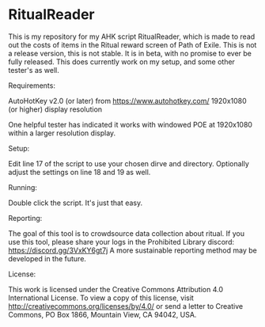 # RitualReader

This is my repository for my AHK script RitualReader, which is made to read out the costs of items in the Ritual reward screen of Path of Exile.
This is not a release version, this is not stable. It is in beta, with no promise to ever be fully released.
This does currently work on my setup, and some other tester's as well.

Requirements:

AutoHotKey v2.0 (or later) from https://www.autohotkey.com/
1920x1080 (or higher) display resolution

One helpful tester has indicated it works with windowed POE at 1920x1080 within a larger resolution display. 

Setup:

Edit line 17 of the script to use your chosen dirve and directory.
Optionally adjust the settings on line 18 and 19 as well.

Running:

Double click the script. It's just that easy.

Reporting:

The goal of this tool is to crowdsource data collection about ritual. If you use this tool, please share your logs in the Prohibited Library discord: https://discord.gg/3VxKY6gt7j
A more sustainable reporting method may be developed in the future.

License:

This work is licensed under the Creative Commons Attribution 4.0 International License.
To view a copy of this license, visit http://creativecommons.org/licenses/by/4.0/ or
send a letter to Creative Commons, PO Box 1866, Mountain View, CA 94042, USA.
 
